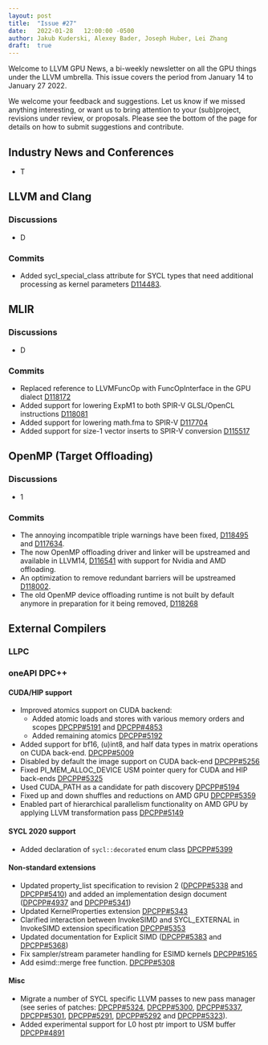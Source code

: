 ```yaml
---
layout: post
title:  "Issue #27"
date:   2022-01-28   12:00:00 -0500
author: Jakub Kuderski, Alexey Bader, Joseph Huber, Lei Zhang
draft:  true
---
```


Welcome to LLVM GPU News, a bi-weekly newsletter on all the GPU things under the LLVM umbrella.
This issue covers the period from January 14 to January 27 2022.

We welcome your feedback and suggestions. Let us know if we missed anything interesting, or want us to bring attention to your (sub)project, revisions under review, or proposals. Please see the bottom of the page for details on how to submit suggestions and contribute.


## Industry News and Conferences

*  T


##  LLVM and Clang

### Discussions

*  D

### Commits

* Added sycl_special_class attribute for SYCL types that need additional processing as kernel parameters [D114483](https://reviews.llvm.org/D114483).


## MLIR

### Discussions

*  D

### Commits

*  Replaced reference to LLVMFuncOp with FuncOpInterface in the GPU dialect [D118172](https://reviews.llvm.org/D118172)
*  Added support for lowering ExpM1 to both SPIR-V GLSL/OpenCL instructions [D118081](https://reviews.llvm.org/D118081)
*  Added support for lowering math.fma to SPIR-V [D117704](https://reviews.llvm.org/D117704)
*  Added support for size-1 vector inserts to SPIR-V conversion [D115517](https://reviews.llvm.org/D115517)

## OpenMP (Target Offloading)

### Discussions

*  1

### Commits

* The annoying incompatible triple warnings have been fixed, [D118495](https://reviews.llvm.org/D118495) and [D117634](https://reviews.llvm.org/D117634).
* The now OpenMP offloading driver and linker will be upstreamed and available in LLVM14, [D116541](https://reviews.llvm.org/D116541) with support for Nvidia and AMD offloading.
* An optimization to remove redundant barriers will be upstreamed [D118002](https://reviews.llvm.org/D118002).
* The old OpenMP device offloading runtime is not built by default anymore in preparation for it being removed, [D118268](https://reviews.llvm.org/D118268)

## External Compilers

### LLPC

### oneAPI DPC++

#### CUDA/HIP support

* Improved atomics support on CUDA backend:
  * Added atomic loads and stores with various memory orders and scopes [DPCPP#5191](https://github.com/intel/llvm/pull/5191) and [DPCPP#4853](https://github.com/intel/llvm/pull/4853)
  * Added remaining atomics [DPCPP#5192](https://github.com/intel/llvm/pull/5192)
* Added support for bf16, (u)int8, and half data types in matrix operations on CUDA back-end. [DPCPP#5009](https://github.com/intel/llvm/pull/5009)
* Disabled by default the image support on CUDA back-end [DPCPP#5256](https://github.com/intel/llvm/pull/5256)
* Fixed PI_MEM_ALLOC_DEVICE USM pointer query for CUDA and HIP back-ends [DPCPP#5325](https://github.com/intel/llvm/pull/5325)
* Used CUDA_PATH as a candidate for path discovery [DPCPP#5194](https://github.com/intel/llvm/pull/5194)
* Fixed up and down shuffles and reductions on AMD GPU [DPCPP#5359](https://github.com/intel/llvm/pull/5359)
* Enabled part of hierarchical parallelism functionality on AMD GPU by applying LLVM transformation pass [DPCPP#5149](https://github.com/intel/llvm/pull/5149)

#### SYCL 2020 support

* Added declaration of `sycl::decorated` enum class [DPCPP#5399](https://github.com/intel/llvm/pull/5399)

#### Non-standard extensions

* Updated property_list specification to revision 2 ([DPCPP#5338](https://github.com/intel/llvm/pull/5338) and [DPCPP#5410](https://github.com/intel/llvm/pull/5410)) and added an implementation design document ([DPCPP#4937](https://github.com/intel/llvm/pull/4937) and [DPCPP#5341](https://github.com/intel/llvm/pull/5341))
* Updated KernelProperties extension [DPCPP#5343](https://github.com/intel/llvm/pull/5343)
* Clarified interaction between InvokeSIMD and SYCL_EXTERNAL in InvokeSIMD extension specification [DPCPP#5353](https://github.com/intel/llvm/pull/5353)
* Updated documentation for Explicit SIMD ([DPCPP#5383](https://github.com/intel/llvm/pull/5383) and [DPCPP#5368](https://github.com/intel/llvm/pull/5368))
* Fix sampler/stream parameter handling for ESIMD kernels [DPCPP#5165](https://github.com/intel/llvm/pull/5165)
* Add esimd::merge free function. [DPCPP#5308](https://github.com/intel/llvm/pull/5308)

#### Misc

* Migrate a number of SYCL specific LLVM passes to new pass manager (see series of patches: [DPCPP#5324](https://github.com/intel/llvm/pull/5324), [DPCPP#5300](https://github.com/intel/llvm/pull/5300), [DPCPP#5337](https://github.com/intel/llvm/pull/5337), [DPCPP#5301](https://github.com/intel/llvm/pull/5301), [DPCPP#5291](https://github.com/intel/llvm/pull/5291), [DPCPP#5292](https://github.com/intel/llvm/pull/5292) and [DPCPP#5323](https://github.com/intel/llvm/pull/5323)).
* Added experimental support for L0 host ptr import to USM buffer [DPCPP#4891](https://github.com/intel/llvm/pull/4891)

